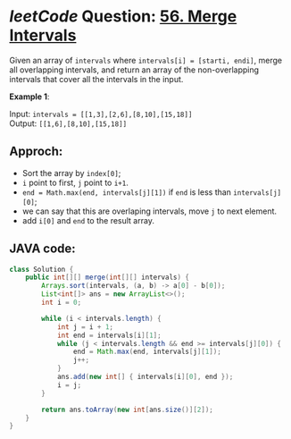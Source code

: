 # _leetCode_ Question: [56. Merge Intervals](https://leetcode.com/problems/merge-intervals/)

Given an array of `intervals` where `intervals[i] = [starti, endi]`, merge all overlapping intervals, and return an array of the non-overlapping intervals that cover all the intervals in the input.

**Example 1**:

Input: `intervals = [[1,3],[2,6],[8,10],[15,18]]`  
Output: `[[1,6],[8,10],[15,18]]`

## Approch:

- Sort the array by `index[0]`;
- `i` point to first, `j` point to `i+1`.
- `end = Math.max(end, intervals[j][1])` if `end` is less than `intervals[j][0]`;
- we can say that this are overlaping intervals, move `j` to next element.
- add `i[0]` and `end` to the result array.

## JAVA code:

```JAVA
class Solution {
    public int[][] merge(int[][] intervals) {
        Arrays.sort(intervals, (a, b) -> a[0] - b[0]);
        List<int[]> ans = new ArrayList<>();
        int i = 0;

        while (i < intervals.length) {
            int j = i + 1;
            int end = intervals[i][1];
            while (j < intervals.length && end >= intervals[j][0]) {
                end = Math.max(end, intervals[j][1]);
                j++;
            }
            ans.add(new int[] { intervals[i][0], end });
            i = j;
        }

        return ans.toArray(new int[ans.size()][2]);
    }
}
```
